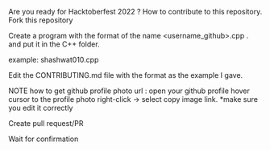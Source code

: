 Are you ready for Hacktoberfest 2022 ?
How to contribute to this repository.
Fork this repository

Create a program with the format of the name <username_github>.cpp . and put it in the C++ folder.

example: shashwat010.cpp

Edit the CONTRIBUTING.md file with the format as the example I gave.

NOTE how to get github profile photo url : 
open your github profile
hover cursor to the profile photo
right-click -> select copy image link.
*make sure you edit it correctly

Create pull request/PR

Wait for confirmation